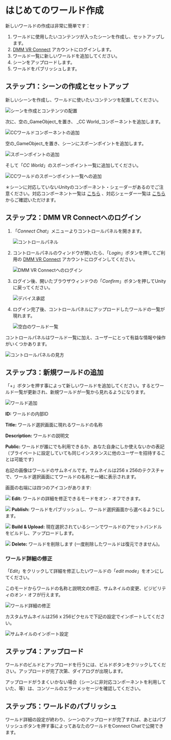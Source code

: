 # はじめてのワールド作成

新しいワールドの作成は非常に簡単です：

1. ワールドに使用したいコンテンツが入ったシーンを作成し、セットアップします。
2. [DMM VR Connect](https://connect.vrlab.dmm.com) アカウントにログインします。
3. ワールド一覧に新しいワールドを追加してください。
4. シーンをアップロードします。
5. ワールドをパブリッシュします。

## ステップ1：シーンの作成とセットアップ

新しいシーンを作成し、ワールドに使いたいコンテンツを配置してください。

![シーンを作成とコンテンツの配置](../images/scene-create.png)

次に、空の_GameObject_を置き、 _CC World_コンポーネントを追加します。

![CCワールドコンポーネントの追加](../images/scene-add-cc-world.png)

空の_GameObject_を置き、シーンにスポーンポイントを追加します。

![スポーンポイントの追加](../images/scene-create-spawn-point.png)

そして「_CC World_」のスポーンポイント一覧に追加してください。

![CCワールドのスポーンポイント一覧への追加](../images/scene-add-spawn-point.png)

＊シーンに対応していないUnityのコンポーネント・シェーダーがあるのでご注意ください。対応コンポーネント一覧は [こちら](05-supported-components.md#対応コンポーネント) 、対応シェーダー一覧は [こちら](05-supported-components.md#対応シェーダー) からご確認いただけます。

## ステップ2：DMM VR Connectへのログイン

1. 「_Connect Chat_」メニューよりコントロールパネルを開きます。

    ![コントロールパネル](../images/control-panel-open.png)

2. コントロールパネルのウィンドウが開いたら、「_Login_」ボタンを押してご利用の [DMM VR Connect](https://connect.vrlab.dmm.com) アカウントにログインしてください。

    ![DMM VR Connectへのログイン](../images/control-panel-login.png)

3. ログイン後、開いたブラウザウィンドウの「_Confirm_」ボタンを押してUnityに戻ってください。

    ![デバイス承認](../images/device-confirmation.png)

4. ログイン完了後、コントロールパネルにアップロードしたワールドの一覧が現れます。

    ![空白のワールド一覧](../images/empty-world-list.png)

コントロールパネルはワールド一覧に加え、ユーザーにとって有益な情報や操作がいくつかあります。

![コントロールパネルの見方](../images/control-panel-anatomy.png)

## ステップ3：新規ワールドの追加

「+」ボタンを押す事によって新しいワールドを追加してください。するとワールド一覧が更新され、新規ワールドが一覧から見れるようになります。

![ワールド追加](../images/world-entry.png)

**ID:** ワールドの内部ID

**Title:** ワールド選択画面に現れるワールドの名称

**Description:** ワールドの説明文

**Public:** ワールドが誰にでも利用できるか、あなた自身にしか使えないかの表記（プライベートに設定していても同じインスタンスに他のユーザーを招待することは可能です）

右記の画像はワールドのサムネイルです。サムネイルは256 x 256のテクスチャで、ワールド選択画面にてワールドの名称と一緒に表示されます。

画面の右端には四つのアイコンがあります:

![](../images/world-edit-icon.png) **Edit:** ワールドの詳細を修正できるモードをオン・オフできます。

![](../images/world-publish-icon.png) **Publish:** ワールドをパブリッシュし、ワールド選択画面から選べるようにします。

![](../images/world-upload-icon.png) **Build & Upload:** 現在選択されているシーンでワールドのアセットバンドルをビルドし、アップロードします。

![](../images/world-delete-icon.png) **Delete:** ワールドを削除します (一度削除したワールドは復元できません)。

### ワールド詳細の修正

「_Edit_」をクリックして詳細を修正したいワールドの「_edit mode_」をオンにしてください。

このモードからワールドの名称と説明文の修正、サムネイルの変更、ビジビリティのオン・オフが行えます。

![ワールド詳細の修正](../images/world-edit.png)

カスタムサムネイルは256 x 256ピクセルで下記の設定でインポートしてください。

![サムネイルのインポート設定](../images/world-thumbnail-import-settings.png)

## ステップ4：アップロード

ワールドのビルドとアップロードを行うには、ビルドボタンをクリックしてください。アップロードが完了次第、ダイアログが出現します。

アップロードがうまくいかない場合（シーンに非対応コンポーネントを利用していた、等）は、コンソールのエラーメッセージを確認してください。

## ステップ5：ワールドのパブリッシュ

ワールド詳細の設定が終わり、シーンのアップロードが完了すれば、あとはパブリッシュボタンを押す事によってあなたのワールドをConnect Chatで公開できます。
